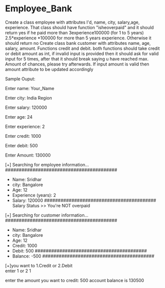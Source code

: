 # Employee_Bank
Create a class employee with attributes I'd, name, city, salary,age, experience. That class should have function "isheoverpaid" and it should return yes if he paid more than 3experience100000 (for 1 to 5 years) 2.5*experience *100000 for more than 5 years experience. Otherwise it should return no Create class bank customer with attributes name, age, salary, amount. Functions credit and debit. both functions should take credit or debit amount as int, if invalid input is provided then it should ask for valid input for 5 times, after that it should break saying u have reached max. Amount of chances, please try afterwards. If input amount is valid then amount attribute to be updated accordingly

Sample Ouput:

Enter name: Your_Name

Enter city: India Region

Enter salary: 120000

Enter age: 24

Enter experience: 2

Enter credit: 1000

Enter debit: 500

Enter Amount: 130000


[+] Searching for employee information...
#########################################
- Name: Sridhar
- city: Bangalore
- Age: 12
- Experience (years): 2
- Salary: 120000
#########################################
Salary Status >> You're NOT overpaid


[+] Searching for customer information...
#########################################
- Name: Sridhar
- city: Bangalore
- Age: 12
- Credit: 1000
- Debit: 500
#########################################
- Balance: -500
#########################################

[+]you want to 1.Credit or 2.Debit  
 enter 1 or 2 1

enter the amount you want to credit: 500
account balance is 130500

